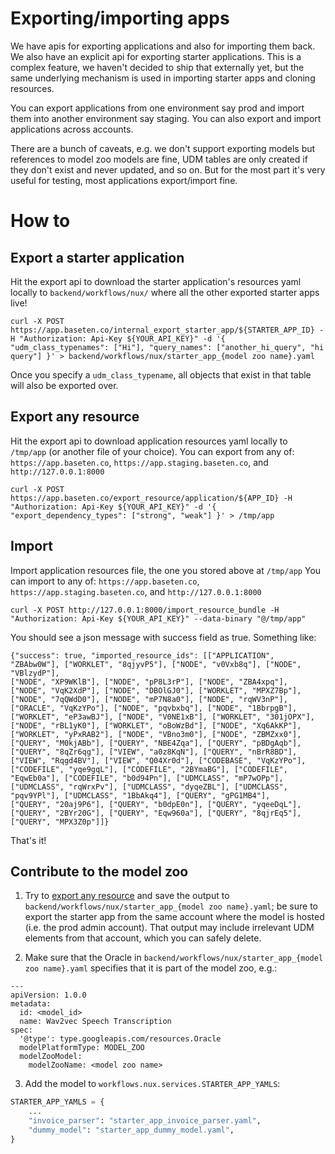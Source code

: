 # Exporting/importing apps
We have apis for exporting applications and also for importing them back. We also have an explicit api for exporting starter applications.
This is a complex feature, we haven't decided to ship that externally yet, but the same underlying mechanism is used in importing
starter apps and cloning resources.

You can export applications from one environment say prod and import them into another environment say
staging. You can also export and import applications across accounts. 

There are a bunch of caveats, e.g. we don't support exporting models but references to model zoo models
are fine, UDM tables are only created if they don't exist and never updated, and so on. But for the most
part it's very useful for testing, most applications export/import fine.

# How to

## Export a starter application
Hit the export api to download the starter application's resources yaml locally to `backend/workflows/nux/` where all the other exported starter apps live!
```
curl -X POST https://app.baseten.co/internal_export_starter_app/${STARTER_APP_ID} -H "Authorization: Api-Key ${YOUR_API_KEY}" -d '{ "udm_class_typenames": ["Hi"], "query_names": ["another_hi_query", "hi query"] }' > backend/workflows/nux/starter_app_{model zoo name}.yaml
```
Once you specify a `udm_class_typename`, all objects that exist in that table will also be exported over.

## Export any resource
Hit the export api to download application resources yaml locally to `/tmp/app` (or another file of your choice).
You can export from any of: `https://app.baseten.co`, `https://app.staging.baseten.co`, and `http://127.0.0.1:8000`
```
curl -X POST https://app.baseten.co/export_resource/application/${APP_ID} -H "Authorization: Api-Key ${YOUR_API_KEY}" -d '{ "export_dependency_types": ["strong", "weak"] }' > /tmp/app
```

## Import
Import application resources file, the one you stored above at `/tmp/app`
You can import to any of: `https://app.baseten.co`, `https://app.staging.baseten.co`, and `http://127.0.0.1:8000`
```
curl -X POST http://127.0.0.1:8000/import_resource_bundle -H "Authorization: Api-Key ${YOUR_API_KEY}" --data-binary "@/tmp/app"
```

You should see a json message with success field as true. Something like:
```
{"success": true, "imported_resource_ids": [["APPLICATION", "ZBAbw0W"], ["WORKLET", "8qjyvP5"], ["NODE", "v0Vxb8q"], ["NODE", "VBlzydP"], 
["NODE", "XP9WKlB"], ["NODE", "pP8L3rP"], ["NODE", "ZBA4xpq"], ["NODE", "VqK2XdP"], ["NODE", "DBOlGJ0"], ["WORKLET", "MPXZ7Bp"], 
["NODE", "7qQWdD0"], ["NODE", "mP7N8a0"], ["NODE", "rqWV3nP"], ["ORACLE", "VqKzYPo"], ["NODE", "pqvbxbq"], ["NODE", "1BbrpgB"], 
["WORKLET", "eP3awBJ"], ["NODE", "V0NE1xB"], ["WORKLET", "301jOPX"], ["NODE", "rBL1yK0"], ["WORKLET", "oBoWzBd"], ["NODE", "Xq6AkKP"], 
["WORKLET", "yPxRAB2"], ["NODE", "VBno3m0"], ["NODE", "ZBMZxx0"], ["QUERY", "M0kjABb"], ["QUERY", "NBE4Zqa"], ["QUERY", "pBDgAqb"], 
["QUERY", "8qZr6qg"], ["VIEW", "a0z8KqN"], ["QUERY", "nBrR8BD"], ["VIEW", "Rqgd4BV"], ["VIEW", "Q04Xr0d"], ["CODEBASE", "VqKzYPo"], 
["CODEFILE", "yqe9gqL"], ["CODEFILE", "2BYmaBG"], ["CODEFILE", "EqwEb0a"], ["CODEFILE", "b0d94Pn"], ["UDMCLASS", "mP7wOPp"], 
["UDMCLASS", "rqWrxPv"], ["UDMCLASS", "dyqeZBL"], ["UDMCLASS", "pqv9YPl"], ["UDMCLASS", "1BbAkq4"], ["QUERY", "gPG1MB4"], 
["QUERY", "20aj9P6"], ["QUERY", "b0dpE0n"], ["QUERY", "yqeeDqL"], ["QUERY", "2BYr20G"], ["QUERY", "Eqw960a"], ["QUERY", "8qjrEq5"], 
["QUERY", "MPX3Z0p"]]}
```

That's it!

## Contribute to the model zoo

1. Try to [export any resource](#Export-any-resource) and save the output to `backend/workflows/nux/starter_app_{model zoo name}.yaml`; be sure to export the starter app from the same account where the model is hosted (i.e. the prod admin account). That output may include irrelevant UDM elements from that account, which you can safely delete.

2. Make sure that the Oracle in `backend/workflows/nux/starter_app_{model zoo name}.yaml` specifies that it is part of the model zoo, e.g.:
```
---
apiVersion: 1.0.0
metadata:
  id: <model_id>
  name: Wav2vec Speech Transcription
spec:
  '@type': type.googleapis.com/resources.Oracle
  modelPlatformType: MODEL_ZOO
  modelZooModel:
    modelZooName: <model zoo name>
```

3. Add the model to `workflows.nux.services.STARTER_APP_YAMLS`:
```py
STARTER_APP_YAMLS = {
    ...
    "invoice_parser": "starter_app_invoice_parser.yaml",
    "dummy_model": "starter_app_dummy_model.yaml",
}
```
